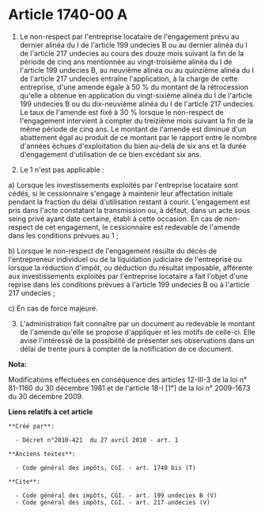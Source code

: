 # Article 1740-00 A

1. Le non-respect par l'entreprise locataire de l'engagement prévu au dernier alinéa du I de l'article 199 undecies B ou au
dernier alinéa du I de l'article 217 undecies au cours des douze mois suivant la fin de la période de cinq ans mentionnée au
vingt-troisième alinéa du I de l'article 199 undecies B, au neuvième alinéa ou au quinzième alinéa du I de l'article 217
undecies entraîne l'application, à la charge de cette entreprise, d'une amende égale à 50 % du montant de la rétrocession
qu'elle a obtenue en application du vingt-sixième alinéa du I de l'article 199 undecies B ou du dix-neuvième alinéa du I de
l'article 217 undecies. Le taux de l'amende est fixé à 30 % lorsque le non-respect de l'engagement intervient à compter du
treizième mois suivant la fin de la même période de cinq ans. Le montant de l'amende est diminué d'un abattement égal au
produit de ce montant par le rapport entre le nombre d'années échues d'exploitation du bien au-delà de six ans et la durée
d'engagement d'utilisation de ce bien excédant six ans. 

2. Le 1 n'est pas applicable : 

a) Lorsque les investissements exploités par l'entreprise locataire sont cédés, si le cessionnaire s'engage à maintenir leur
affectation initiale pendant la fraction du délai d'utilisation restant à courir. L'engagement est pris dans l'acte
constatant la transmission ou, à défaut, dans un acte sous seing privé ayant date certaine, établi à cette occasion. En cas
de non-respect de cet engagement, le cessionnaire est redevable de l'amende dans les conditions prévues au 1 ; 

b) Lorsque le non-respect de l'engagement résulte du décès de l'entrepreneur individuel ou de la liquidation judiciaire de
l'entreprise ou lorsque la réduction d'impôt, ou déduction du résultat imposable, afférente aux investissements exploités par
l'entreprise locataire a fait l'objet d'une reprise dans les conditions prévues à l'article 199 undecies B ou à l'article 217
undecies ; 

c) En cas de force majeure. 

3. L'administration fait connaître par un document au redevable le montant de l'amende qu'elle se propose d'appliquer et les
motifs de celle-ci. Elle avise l'intéressé de la possibilité de présenter ses observations dans un délai de trente jours à
compter de la notification de ce document.

**Nota:**

Modifications effectuées en conséquence des articles 12-III-3 de la loi n° 81-1160 du 30 décembre 1981 et de l'article 18-I
[1°] de la loi n° 2009-1673 du 30 décembre 2009.

**Liens relatifs à cet article**

	**Créé par**:

	  - Décret n°2010-421  du 27 avril 2010 - art. 1

	**Anciens textes**:

	  - Code général des impôts, CGI. - art. 1740 bis (T)

	**Cite**:

	  - Code général des impôts, CGI. - art. 199 undecies B (V)
	  - Code général des impôts, CGI. - art. 217 undecies (V)
